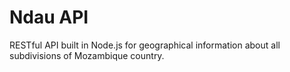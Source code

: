 # Ndau API
RESTful API built in Node.js for geographical information about all subdivisions of Mozambique country.
